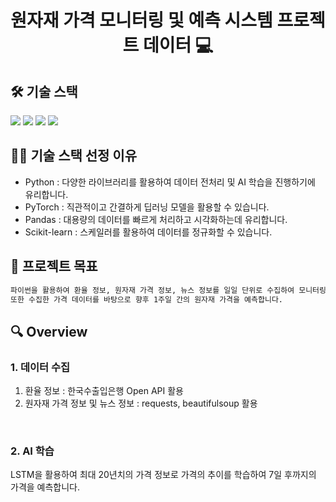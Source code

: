 <h1 align="center">원자재 가격 모니터링 및 예측 시스템 프로젝트 데이터 💻 </h1>



## 🛠️ 기술 스택
<img src="https://img.shields.io/badge/python-3776AB?style=round&logo=python&logoColor=white" /> <img src="https://img.shields.io/badge/pytorch-EE4C2C?style=round&logo=pytorch&logoColor=white" /> <img src="https://img.shields.io/badge/pandas-150458?style=round&logo=pandas&logoColor=white" /> <img src="https://img.shields.io/badge/scikitlearn-F7931E?style=round&logo=scikitlearn&logoColor=white" />



## 🤹🏻 기술 스택 선정 이유
- Python : 다양한 라이브러리를 활용하여 데이터 전처리 및 AI 학습을 진행하기에 유리합니다.
- PyTorch : 직관적이고 간결하게 딥러닝 모델을 활용할 수 있습니다.
- Pandas : 대용량의 데이터를 빠르게 처리하고 시각화하는데 유리합니다.
- Scikit-learn : 스케일러를 활용하여 데이터를 정규화할 수 있습니다.

## 📌 프로젝트 목표

```sh
파이썬을 활용하여 환율 정보, 원자재 가격 정보, 뉴스 정보를 일일 단위로 수집하여 모니터링합니다.
또한 수집한 가격 데이터를 바탕으로 향후 1주일 간의 원자재 가격을 예측합니다.
```

## 🔍 Overview

### 1. 데이터 수집

1) 환율 정보 : 한국수출입은행 Open API 활용
2) 원자재 가격 정보 및 뉴스 정보 : requests, beautifulsoup 활용

<br>

### 2. AI 학습

LSTM을 활용하여 최대 20년치의 가격 정보로 가격의 추이를 학습하여 7일 후까지의 가격을 예측합니다.

<br>
